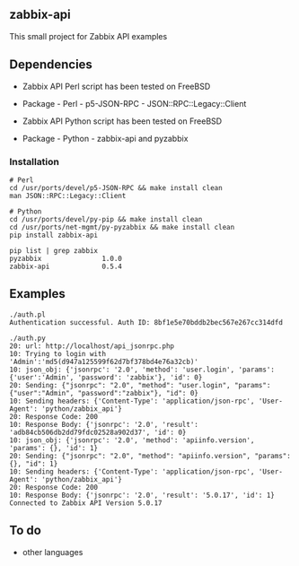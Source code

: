 ## zabbix-api

This small project for Zabbix API examples

## Dependencies

- Zabbix API Perl script has been tested on FreeBSD 
- Package - Perl - p5-JSON-RPC - JSON::RPC::Legacy::Client

- Zabbix API Python script has been tested on FreeBSD
- Package - Python - zabbix-api and pyzabbix

### Installation

```console
# Perl
cd /usr/ports/devel/p5-JSON-RPC && make install clean
man JSON::RPC::Legacy::Client

# Python
cd /usr/ports/devel/py-pip && make install clean
cd /usr/ports/net-mgmt/py-pyzabbix && make install clean
pip install zabbix-api

pip list | grep zabbix
pyzabbix               1.0.0               
zabbix-api             0.5.4
```

## Examples

```console
./auth.pl
Authentication successful. Auth ID: 8bf1e5e70bddb2bec567e267cc314dfd
```

```console
./auth.py
20: url: http://localhost/api_jsonrpc.php
10: Trying to login with 'Admin':'md5(d947a125599f62d7bf378bd4e76a32cb)'
10: json_obj: {'jsonrpc': '2.0', 'method': 'user.login', 'params': {'user':'Admin', 'password': 'zabbix'}, 'id': 0}
20: Sending: {"jsonrpc": "2.0", "method": "user.login", "params": {"user":"Admin", "password":"zabbix"}, "id": 0}
10: Sending headers: {'Content-Type': 'application/json-rpc', 'User-Agent': 'python/zabbix_api'}
20: Response Code: 200
10: Response Body: {'jsonrpc': '2.0', 'result': 'adb84cb506db2dd79fdc02528a902d37', 'id': 0}
10: json_obj: {'jsonrpc': '2.0', 'method': 'apiinfo.version', 'params': {}, 'id': 1}
20: Sending: {"jsonrpc": "2.0", "method": "apiinfo.version", "params": {}, "id": 1}
10: Sending headers: {'Content-Type': 'application/json-rpc', 'User-Agent': 'python/zabbix_api'}
20: Response Code: 200
10: Response Body: {'jsonrpc': '2.0', 'result': '5.0.17', 'id': 1}
Connected to Zabbix API Version 5.0.17
```

## To do

- other languages
